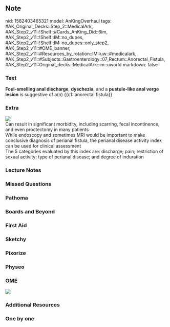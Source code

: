 ## Note
nid: 1582403465321
model: AnKingOverhaul
tags: #AK_Original_Decks::Step_2::MedicalArk, #AK_Step2_v11::!Shelf::#Cards_AnKing_Did::6im, #AK_Step2_v11::!Shelf::IM::no_dupes, #AK_Step2_v11::!Shelf::IM::no_dupes::only_step2, #AK_Step2_v11::#OME_banner, #AK_Step2_v11::#Resources_by_rotation::IM::uw::#medicalark, #AK_Step2_v11::#Subjects::Gastroenterology::07_Rectum::Anorectal_Fistula, #AK_Step2_v11::Original_decks::MedicalArk::im::uworld
markdown: false

### Text
<b>Foul-smelling anal discharge</b>, <b>dyschezia</b>, and a
<b>pustule-like anal verge lesion</b> is suggestive of a(n)
{{c1::anorectal fistula}}

### Extra
<img src="paste-8029f9bdb490a6e91fde56416f00a61b6a397d11.jpg">
<div>
  Can result in significant morbidity, including scarring, fecal
  incontinence, and even proctectomy in many patients
</div>
<div>
  While endoscopy and sometimes MRI would be important to make
  conclusive diagnosis of perianal fistula, the perianal disease
  activity index can be used for clinical assessment
</div>
<div>
  The 5 categories evaluated by this index are: discharge; pain;
  restriction of sexual activity; type of perianal disease; and
  degree of induration
</div>

### Lecture Notes


### Missed Questions


### Pathoma


### Boards and Beyond


### First Aid


### Sketchy


### Pixorize


### Physeo


### OME
<div class="ome-widget">
  <a href="https://onlinemeded.org?ref=anki"><img src=
  "_OME_AnkiFlashcards_General_3.png"></a>
</div>

### Additional Resources


### One by one

